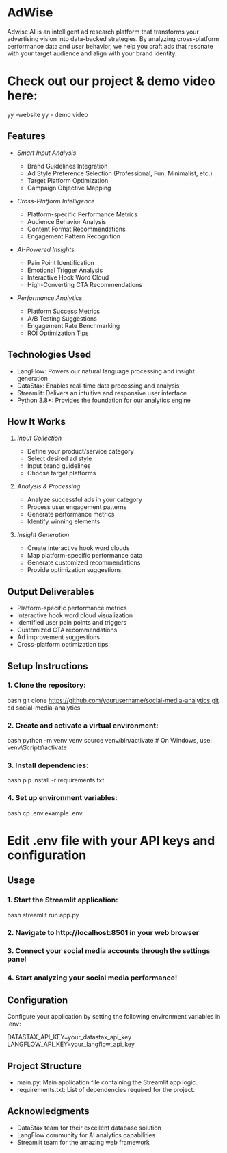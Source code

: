 # AdWise
Adwise AI is an intelligent ad research platform that transforms your advertising vision into data-backed strategies. By analyzing cross-platform performance data and user behavior, we help you craft ads that resonate with your target audience and align with your brand identity.


# Check out our project & demo video here:
yy -website
yy - demo video

## Features

* *Smart Input Analysis*
    - Brand Guidelines Integration
    - Ad Style Preference Selection (Professional, Fun, Minimalist, etc.)
    - Target Platform Optimization
    - Campaign Objective Mapping

* *Cross-Platform Intelligence*
    - Platform-specific Performance Metrics
    - Audience Behavior Analysis
    - Content Format Recommendations
    - Engagement Pattern Recognition

* *AI-Powered Insights*
    - Pain Point Identification
    - Emotional Trigger Analysis
    - Interactive Hook Word Cloud
    - High-Converting CTA Recommendations

* *Performance Analytics*
    - Platform Success Metrics
    - A/B Testing Suggestions
    - Engagement Rate Benchmarking
    - ROI Optimization Tips

## Technologies Used
- LangFlow: Powers our natural language processing and insight generation
- DataStax: Enables real-time data processing and analysis
- Streamlit: Delivers an intuitive and responsive user interface
- Python 3.8+: Provides the foundation for our analytics engine

## How It Works

1. *Input Collection*
   - Define your product/service category
   - Select desired ad style
   - Input brand guidelines
   - Choose target platforms

2. *Analysis & Processing*
   - Analyze successful ads in your category
   - Process user engagement patterns
   - Generate performance metrics
   - Identify winning elements

3. *Insight Generation*
   - Create interactive hook word clouds
   - Map platform-specific performance data
   - Generate customized recommendations
   - Provide optimization suggestions

## Output Deliverables
- Platform-specific performance metrics
- Interactive hook word cloud visualization
- Identified user pain points and triggers
- Customized CTA recommendations
- Ad improvement suggestions
- Cross-platform optimization tips

## Setup Instructions

### 1. Clone the repository:
bash
git clone https://github.com/yourusername/social-media-analytics.git
cd social-media-analytics


### 2. Create and activate a virtual environment:
bash
python -m venv venv
source venv/bin/activate  # On Windows, use: venv\Scripts\activate


### 3. Install dependencies:
bash
pip install -r requirements.txt


### 4. Set up environment variables:
bash
cp .env.example .env
# Edit .env file with your API keys and configuration


## Usage

### 1. Start the Streamlit application:
bash
streamlit run app.py


### 2. Navigate to http://localhost:8501 in your web browser

### 3. Connect your social media accounts through the settings panel

### 4. Start analyzing your social media performance!

## Configuration

Configure your application by setting the following environment variables in .env:


DATASTAX_API_KEY=your_datastax_api_key
LANGFLOW_API_KEY=your_langflow_api_key


## Project Structure
- main.py: Main application file containing the Streamlit app logic.
- requirements.txt: List of dependencies required for the project.

## Acknowledgments

- DataStax team for their excellent database solution
- LangFlow community for AI analytics capabilities
- Streamlit team for the amazing web framework
